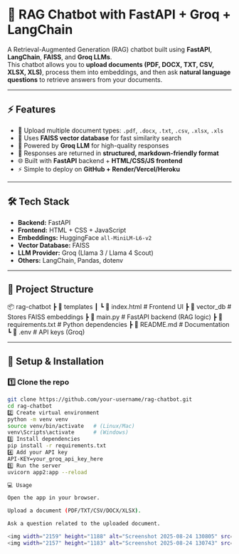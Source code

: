 # 🧠 RAG Chatbot with FastAPI + Groq + LangChain

A Retrieval-Augmented Generation (RAG) chatbot built using **FastAPI**, **LangChain**, **FAISS**, and **Groq LLMs**.  
This chatbot allows you to **upload documents (PDF, DOCX, TXT, CSV, XLSX, XLS)**, process them into embeddings, and then ask **natural language questions** to retrieve answers from your documents.

---

## ⚡ Features
- 📂 Upload multiple document types: `.pdf`, `.docx`, `.txt`, `.csv`, `.xlsx`, `.xls`  
- 🔎 Uses **FAISS vector database** for fast similarity search  
- 🤖 Powered by **Groq LLM** for high-quality responses  
- 📝 Responses are returned in **structured, markdown-friendly format**  
- 🌐 Built with **FastAPI** backend + **HTML/CSS/JS frontend**  
- ⚡ Simple to deploy on **GitHub + Render/Vercel/Heroku**  

---

## 🛠️ Tech Stack
- **Backend:** FastAPI  
- **Frontend:** HTML + CSS + JavaScript  
- **Embeddings:** HuggingFace `all-MiniLM-L6-v2`  
- **Vector Database:** FAISS  
- **LLM Provider:** Groq (Llama 3 / Llama 4 Scout)  
- **Others:** LangChain, Pandas, dotenv  

---

## 📂 Project Structure
📦 rag-chatbot
┣ 📂 templates
┃ ┗ 📜 index.html # Frontend UI
┣ 📂 vector_db # Stores FAISS embeddings
┣ 📜 main.py # FastAPI backend (RAG logic)
┣ 📜 requirements.txt # Python dependencies
┣ 📜 README.md # Documentation
┗ 📜 .env # API keys (Groq) 


---

## 🚀 Setup & Installation

### 1️⃣ Clone the repo
```bash
git clone https://github.com/your-username/rag-chatbot.git
cd rag-chatbot
2️⃣ Create virtual environment
python -m venv venv
source venv/bin/activate   # (Linux/Mac)
venv\Scripts\activate      # (Windows)
3️⃣ Install dependencies
pip install -r requirements.txt
4️⃣ Add your API key
API-KEY=your_groq_api_key_here
5️⃣ Run the server
uvicorn app2:app --reload

💻 Usage

Open the app in your browser.

Upload a document (PDF/TXT/CSV/DOCX/XLSX).

Ask a question related to the uploaded document.

<img width="2159" height="1188" alt="Screenshot 2025-08-24 130805" src="https://github.com/user-attachments/assets/ec326b66-c4de-4003-b9c8-e505cee0cad6" />
<img width="2157" height="1183" alt="Screenshot 2025-08-24 130743" src="https://github.com/user-attachments/assets/b9fce336-217b-4748-a26e-023684da95f7" />




